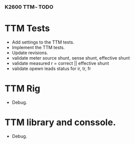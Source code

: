 ### K2600 TTM<sub>&trade;</sub> TODO

# TTM Tests
* Add settings to the TTM tests.
* Implement the TTM tests.
* Update revisions.
* validate meter source shunt, sense shunt, effective shunt
* validate measured r = correct || effective shunt
* validate opewn leads status for ir, tr, fr

# TTM Rig
* Debug.
 
# TTM library and conssole.
* Debug.

